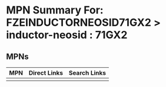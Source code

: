 



# MPN Summary For: FZEINDUCTORNEOSID71GX2 > inductor-neosid : 71GX2

## MPNs
  

|MPN|Direct Links|Search Links|
| :--- | :--- | :--- |
||||
